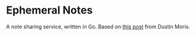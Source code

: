 # Ephemeral Notes

A note sharing service, written in Go. Based on [this post](https://dusted.codes/building-a-secure-note-sharing-service-in-go) from Dustin Moris.
